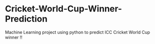 # Cricket-World-Cup-Winner-Prediction
Machine Learning project using python to predict ICC Cricket World Cup winner !!
